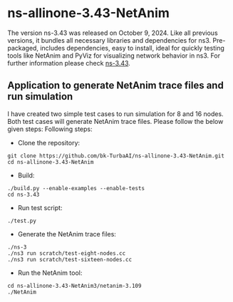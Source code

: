 # ns-allinone-3.43-NetAnim
The version ns-3.43 was released on October 9, 2024. Like all previous versions, it bundles all necessary libraries and dependencies for ns3. Pre-packaged, includes dependencies, easy to install, ideal for quickly testing tools like NetAnim and PyViz for visualizing network behavior in ns3. For further information please check [ns-3.43](https://www.nsnam.org/releases/ns-3-43/).


## Application to generate NetAnim trace files and run simulation
I have created two simple test cases to run simulation for 8 and 16 nodes. Both test cases will generate NetAnim trace files. Please follow the below given steps:
Following steps:

- Clone the repository:


```shell
git clone https://github.com/bk-TurbaAI/ns-allinone-3.43-NetAnim.git
cd ns-allinone-3.43-NetAnim
```


- Build:

```shell
./build.py --enable-examples --enable-tests
cd ns-3.43
```


- Run test script:

```shell
./test.py
```


- Generate the NetAnim trace files:


```shell
./ns-3
./ns3 run scratch/test-eight-nodes.cc
./ns3 run scratch/test-sixteen-nodes.cc
```

- Run the NetAnim tool:
```shell
cd ns-allinone-3.43-NetAnim3/netanim-3.109
./NetAnim
```

